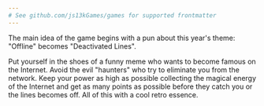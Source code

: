 ```yaml
---
# See github.com/js13kGames/games for supported frontmatter
---
```

The main idea of the game begins with a pun about this year's theme: "Offline" becomes "Deactivated Lines".

Put yourself in the shoes of a funny meme who wants to become famous on the Internet. Avoid the evil "haunters" who try to eliminate you from the network. 
Keep your power as high as possible collecting the magical energy of the Internet and get as many points as possible before they catch you or the lines becomes off. All of this with a cool retro essence.